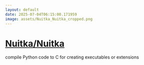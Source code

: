 ```yaml
---
layout: default
date: 2025-07-04T06:15:00.171959
image: assets/Nuitka_Nuitka_cropped.png
---
```


# [Nuitka/Nuitka](https://github.com/Nuitka/Nuitka)

compile Python code to C for creating executables or extensions
